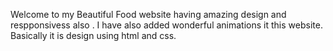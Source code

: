 Welcome to my Beautiful Food website having amazing design and respponsivess also . I have also added wonderful animations it this website. Basically it is design using html and css.
